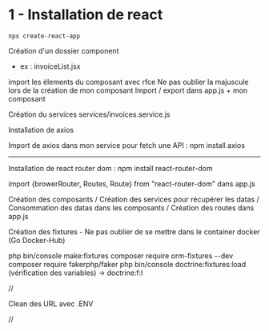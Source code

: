 # 1 - Installation de react 
``npx create-react-app``

<!-- garder app.css, index.js et app.js -->
<!-- Delete les routes non utilisés et garder une div dans app.js -->

Création d'un dossier component
- ex : invoiceList.jsx

import les élements du composant avec rfce
Ne pas oublier la majuscule lors de la création de mon composant
Import / export dans app.js + mon composant


Création du services services/invoices.service.js

Installation de axios

Import de axios dans mon service pour fetch une API : npm install axios

------

Installation de react router dom : npm install react-router-dom

import {browerRouter, Routes, Route} from "react-router-dom" dans app.js

Création des composants / Création des services pour récupérer les datas / Consommation des datas dans les composants / Création des routes dans app.js


Création des fixtures - Ne pas oublier de se mettre dans le container docker (Go Docker-Hub)

php bin/console make:fixtures
composer require orm-fixtures --dev
composer require fakerphp/faker
php bin/console doctrine:fixtures:load (vérification des variables) -> doctrine:f:l

//

Clean des URL avec .ENV

//

